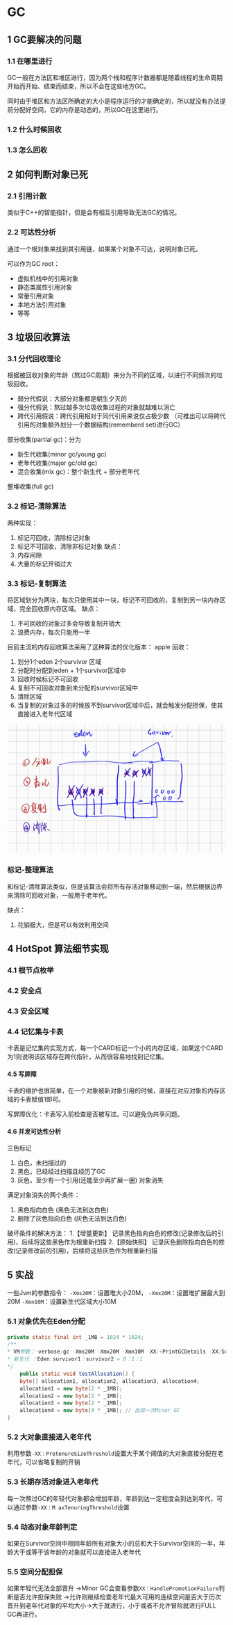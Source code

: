 # GC

## 1 GC要解决的问题
### 1.1 在哪里进行
GC一般在方法区和堆区进行，因为两个栈和程序计数器都是随着线程的生命周期开始而开始、结束而结束，所以不会在这些地方GC。

同时由于堆区和方法区所确定的大小是程序运行的才能确定的，所以就没有办法提前分配好空间，它的内存是动态的，所以GC在这里进行。

### 1.2 什么时候回收

### 1.3 怎么回收

## 2 如何判断对象已死
### 2.1 引用计数
类似于C++的智能指针，但是会有相互引用导致无法GC的情况。

### 2.2 可达性分析
通过一个根对象来找到其引用链，如果某个对象不可达，说明对象已死。

可以作为GC root：
+ 虚拟机栈中的引用对象
+ 静态类属性引用对象
+ 常量引用对象
+ 本地方法引用对象
+ 等等

## 3 垃圾回收算法
### 3.1 分代回收理论
根据被回收对象的年龄（熬过GC周期）来分为不同的区域，以进行不同频次的垃圾回收。

+ 弱分代假说：大部分对象都是朝生夕灭的
+ 强分代假说：熬过越多次垃圾收集过程的对象就越难以消亡
+ 跨代引用假说：跨代引用相对于同代引用来说仅占极少数 （可推出可以将跨代引用的对象额外划分一个数据结构(rememberd set)进行GC）

部分收集(partial gc)：分为
+ 新生代收集(minor gc/young gc)
+ 老年代收集(major gc/old gc)
+ 混合收集(mix gc)：整个新生代 + 部分老年代

整堆收集(full gc)

### 3.2 标记-清除算法
两种实现：
1. 标记可回收，清除标记对象
2. 标记不可回收，清除非标记对象
缺点：
1. 内存间隙
2. 大量的标记开销过大

### 3.3 标记-复制算法
将区域划分为两块，每次只使用其中一块，标记不可回收的，复制到另一块内存区域，完全回收原内存区域。
缺点：

1. 不可回收的对象过多会导致复制开销大
2. 浪费内存，每次只能用一半

目前主流的内存回收算法采用了这种算法的优化版本：
apple 回收：

1. 划分1个eden 2个survivor 区域
2. 分配时分配到eden + 1个survivor区域中
3. 回收时候标记不可回收
4. 复制不可回收对象到未分配的survivor区域中
5. 清除区域
6. 当复制的对象过多的时候放不到survivor区域中后，就会触发分配担保，使其直接进入老年代区域

![image-20250824170839260](picture/apple-gc.png)

### 标记-整理算法
和标记-清除算法类似，但是该算法会将所有存活对象移动到一端，然后根据边界来清除可回收对象，一般用于老年代。

缺点：
1. 花销极大，但是可以有效利用空间

## 4 HotSpot 算法细节实现

### 4.1 根节点枚举

### 4.2 安全点

### 4.3 安全区域

### 4.4 记忆集与卡表

卡表是记忆集的实现方式，每一个CARD标记一个小的内存区域，如果这个CARD为1则说明该区域存在跨代指针，从而很容易地找到记忆集。



#### 4.5 写屏障 

卡表的维护也很简单，在一个对象被新对象引用的时候，直接在对应对象的内存区域的卡表赋值1即可。

写屏障优化：卡表写入前检查是否被写过。可以避免伪共享问题。


#### 4.6 并发可达性分析
三色标记
1. 白色，未扫描过的
2. 黑色，已经经过扫描且经历了GC
3. 灰色，至少有一个引用(还能至少再扩展一圈)
对象消失

满足对象消失的两个条件：
1. 黑色指向白色 (黑色无法到达白色)
2. 删除了灰色指向白色 (灰色无法到达白色)

破坏条件的解决方法：
1.【增量更新】 记录黑色指向白色的修改(记录修改后的引用)，后续将这些黑色作为根重新扫描
2.【原始快照】 记录灰色删除指向白色的修改(记录修改前的引用)，后续将这些灰色作为根重新扫描



## 5 实战
一些Jvm的参数指令：
``-Xms20M``：设置堆大小20M，
``-Xmx20M``：设置堆扩展最大到20M
``-Xmn10M``：设置新生代区域大小10M

### 5.1 对象优先在Eden分配
```java
private static final int _1MB = 1024 * 1024;
/**
* VM参数：-verbose:gc -Xms20M -Xmx20M -Xmn10M -XX:+PrintGCDetails -XX:SurvivorRatio=8
* 新生代 ：Eden:survivor1：survivor2 = 8：1：1
*/
    public static void testAllocation() {
    byte[] allocation1, allocation2, allocation3, allocation4;
    allocation1 = new byte[2 * _1MB];
    allocation2 = new byte[2 * _1MB];
    allocation3 = new byte[2 * _1MB];
    allocation4 = new byte[4 * _1MB]; // 出现一次Minor GC
}
```
### 5.2 大对象直接进入老年代
利用参数``-XX：PretenureSizeThreshold``设置大于某个阈值的大对象直接分配在老年代，可以省略复制的开销

### 5.3 长期存活对象进入老年代
每一次熬过GC的年轻代对象都会增加年龄，年龄到达一定程度会到达到年代，可以通过参数``-XX：M axTenuringThreshold``设置

### 5.4 动态对象年龄判定
如果在Survivor空间中相同年龄所有对象大小的总和大于Survivor空间的一半，年龄大于或等于该年龄的对象就可以直接进入老年代

### 5.5 空间分配担保
如果年轻代无法全部晋升 ->Minor GC会查看参数``XX：HandlePromotionFailure``判断是否允许担保失败 ->允许则继续检查老年代最大可用的连续空间是否大于历次晋升到老年代对象的平均大小->大于就进行，小于或者不允许冒险就进行FULL GC再进行。